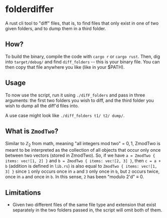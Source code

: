 # folderdiffer
A rust cli tool to "diff" files, that is, to find files that only exist in one of two given folders, and to dump them in a third folder.

## How?
To build the binary, compile the code with `cargo r` or `cargo rust`. Then, dig into `target/debug/` and find `diff_folders` -- this is your binary file. You can then copy that file anywhere you like (like in your $PATH).

## Usage
To now use the script, run it using `./difF_folders` and pass in three arguments: the first two folders you wish to diff, and the third folder you wish to dump all the diff'd files into.

A use case might look like `./diff_folders t1/ t2/ dump/`.

## What is `ZmodTwo`?
Similar to $\mathbb{Z}_2$ from math, meaning "all integers mod two" = ${0, 1}$, ZmodTwo is meant to be interpreted as the collection of all objects that occur only once between two vectors (stored in ZmodTwo). So, if we have `a = ZmodTwo { items: vec![1, 2] }` and `b = ZmodTwo { items: vec![2, 3] }`, then `c = a + b` (addition is defined in `lib.rs`) is also equal to `ZmodTwo { items: vec![1, 3] }` since `1` only occurs once in `a` and `3` only once in `b`, but `2` occurs twice, once in `a` and once in `b`. In this sense, `2` has been "modulo 2'd" $\equiv$ 0.

## Limitations
- Given two different files of the same file type and extension that exist separately in the two folders passed in, the script will omit both of them.
